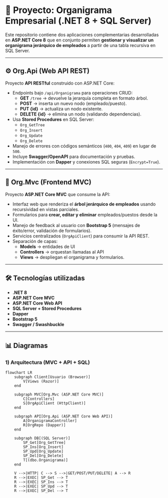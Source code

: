 # 📂 Proyecto: Organigrama Empresarial (.NET 8 + SQL Server)

Este repositorio contiene dos aplicaciones complementarias desarrolladas en **ASP.NET Core 8** que en conjunto permiten **gestionar y visualizar un organigrama jerárquico de empleados** a partir de una tabla recursiva en SQL Server.

---

## ⚙️ Org.Api (Web API REST)

Proyecto **API RESTful** construido con ASP.NET Core:

- Endpoints bajo `/api/Organigrama` para operaciones CRUD:
  - **GET** `/tree` → devuelve la jerarquía completa en formato árbol.  
  - **POST** → inserta un nuevo nodo (empleado/puesto).  
  - **PUT {id}** → actualiza un nodo existente.  
  - **DELETE {id}** → elimina un nodo (validando dependencias).
- Usa **Stored Procedures** en SQL Server:
  - `Org_GetTree`  
  - `Org_Insert`  
  - `Org_Update`  
  - `Org_Delete`
- Manejo de errores con códigos semánticos (`400`, `404`, `409`) en lugar de `500`.
- Incluye **Swagger/OpenAPI** para documentación y pruebas.
- Implementación con **Dapper** y conexiones SQL seguras (`Encrypt=True`).

---

## 🎨 Org.Mvc (Frontend MVC)

Proyecto **ASP.NET Core MVC** que consume la API:

- Interfaz web que renderiza el **árbol jerárquico de empleados** usando recursividad en vistas parciales.
- Formularios para **crear, editar y eliminar** empleados/puestos desde la UI.
- Manejo de feedback al usuario con **Bootstrap 5** (mensajes de éxito/error, validación de formularios).
- Servicios centralizados (`OrgApiClient`) para consumir la API REST.
- Separación de capas:
  - **Models** → entidades de UI  
  - **Controllers** → orquestan llamadas al API  
  - **Views** → despliegan el organigrama y formularios.

---

## 🛠️ Tecnologías utilizadas

- **.NET 8**  
- **ASP.NET Core MVC**  
- **ASP.NET Core Web API**  
- **SQL Server + Stored Procedures**  
- **Dapper**  
- **Bootstrap 5**  
- **Swagger / Swashbuckle**

---

## 📊 Diagramas

### 1) Arquitectura (MVC + API + SQL)

```mermaid
flowchart LR
    subgraph Client[Usuario (Browser)]
        V[Views (Razor)]
    end

    subgraph MVC[Org.Mvc (ASP.NET Core MVC)]
        C[Controllers]
        S[OrgApiClient (HttpClient)]
    end

    subgraph API[Org.Api (ASP.NET Core Web API)]
        A[OrganigramaController]
        R[OrgRepo (Dapper)]
    end

    subgraph DB[(SQL Server)]
        SP_Get[Org_GetTree]
        SP_Ins[Org_Insert]
        SP_Upd[Org_Update]
        SP_Del[Org_Delete]
        T[(dbo.Organigrama)]
    end

    V -->|HTTP| C --> S -->|GET/POST/PUT/DELETE| A --> R
    R -->|EXEC| SP_Get --> T
    R -->|EXEC| SP_Ins --> T
    R -->|EXEC| SP_Upd --> T
    R -->|EXEC| SP_Del --> T
